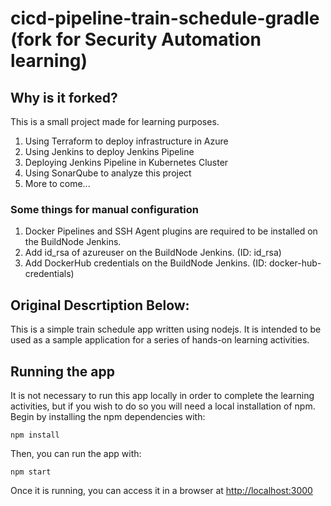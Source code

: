 # cicd-pipeline-train-schedule-gradle (fork for Security Automation learning)

## Why is it forked?
This is a small project made for learning purposes.
1) Using Terraform to deploy infrastructure in Azure
2) Using Jenkins to deploy Jenkins Pipeline
3) Deploying Jenkins Pipeline in Kubernetes Cluster
4) Using SonarQube to analyze this project
5) More to come...

### Some things for manual configuration
1) Docker Pipelines and SSH Agent plugins are required to be installed on the BuildNode Jenkins.
2) Add id_rsa of azureuser on the BuildNode Jenkins. (ID: id_rsa)
3) Add DockerHub credentials on the BuildNode Jenkins. (ID: docker-hub-credentials)


## Original Descrtiption Below:
This is a simple train schedule app written using nodejs. It is intended to be used as a sample application for a series of hands-on learning activities.


## Running the app

It is not necessary to run this app locally in order to complete the learning activities, but if you wish to do so you will need a local installation of npm. Begin by installing the npm dependencies with:

    npm install

Then, you can run the app with:

    npm start

Once it is running, you can access it in a browser at [http://localhost:3000](http://localhost:3000)



